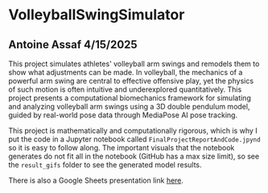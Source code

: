 # VolleyballSwingSimulator
## Antoine Assaf 4/15/2025

This project simulates athletes' volleyball arm swings and remodels them to show what adjustments can be made. In volleyball, the mechanics of a powerful arm swing are central to effective offensive play, yet the physics of such motion is often intuitive and underexplored quantitatively. This project presents a computational biomechanics framework for simulating and analyzing volleyball arm swings using a 3D double pendulum model, guided by real-world pose data through MediaPose AI pose tracking.

This project is mathematically and computationally rigorous, which is why I put the code in a Jupyter notebook called `FinalProjectReportAndCode.jpynd` so it is easy to follow along. The important visuals that the notebook generates do not fit all in the notebook (GitHub has a max size limit), so see the `result_gifs` folder to see the generated model results.

There is also a Google Sheets presentation link [here](https://docs.google.com/presentation/d/1ngkEj570Q9AR_ioHgSVsZ9D1tItXbXuEXXEPR8DTSe4/edit?usp=sharing).
